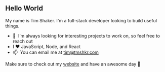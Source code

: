 ## Hello World

My name is Tim Shaker. I'm a full-stack developer looking to build useful things.

* 💼 &nbsp;I’m always looking for interesting projects to work on, so feel free to reach out
* I ❤️ JavaScript, Node, and React
* 📫 &nbsp;You can email me at tim@tmshkr.com

Make sure to check out my [website](https://www.tmshkr.com) and have an awesome day 🖖
